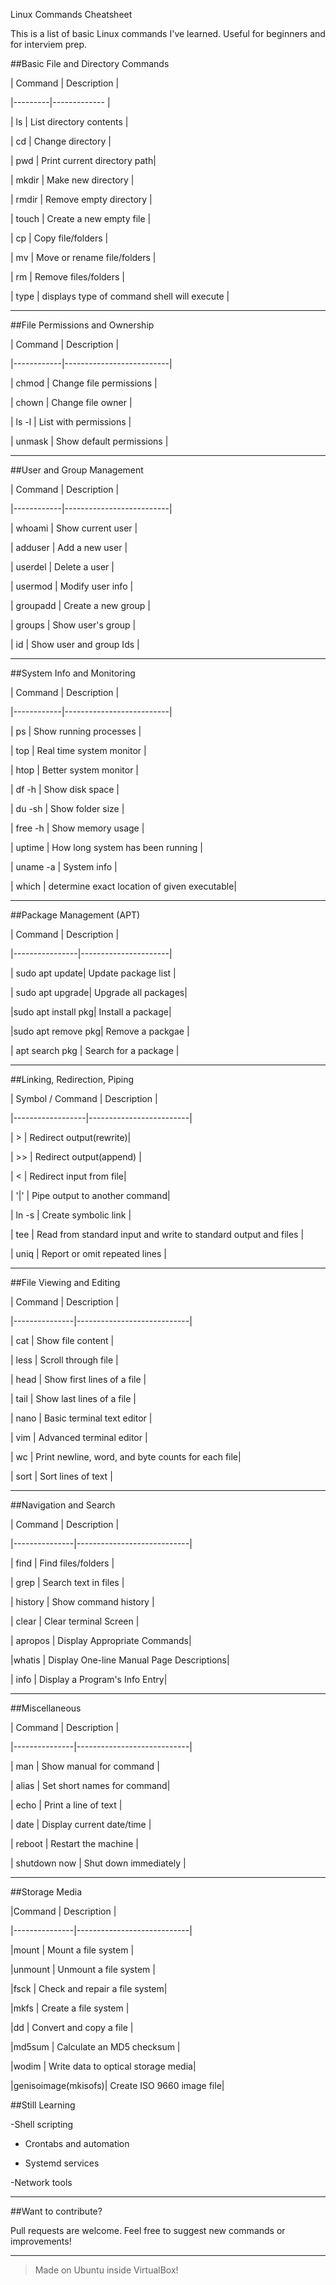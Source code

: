 Linux Commands Cheatsheet

This is a list of basic Linux commands I've learned. Useful for beginners and for interviem prep.

##Basic File and Directory Commands

| Command | Description                 |
					
|---------|-------------		|

| ls      | List directory contents	|

| cd      | Change directory		|

| pwd     | Print current directory path|

| mkdir   | Make new directory		|

| rmdir   | Remove empty directory	|

| touch   | Create a new empty file	|

| cp      | Copy file/folders		|

| mv      | Move or rename file/folders	|

| rm      | Remove files/folders	|

| type	  | displays type of command shell will execute |

---

##File Permissions and Ownership

| Command    | Description		|

|------------|--------------------------|

| chmod      | Change file permissions	|

| chown	     | Change file owner	|

| ls -l      | List with permissions	|

| unmask     | Show default permissions	|

---

##User and Group Management

| Command    | Description		|

|------------|--------------------------|

| whoami     | Show current user        |

| adduser    | Add a new user		|

| userdel    | Delete a user            |

| usermod    | Modify user info		|

| groupadd   | Create a new group	|

| groups     | Show user's group        |

| id         | Show user and group Ids	|

---

##System Info and Monitoring

| Command    | Description		|

|------------|--------------------------|

| ps	     | Show running processes	|

| top	     | Real time system monitor |

| htop       | Better system monitor	|

| df -h      | Show disk space          |

| du -sh     | Show folder size		|

| free -h    | Show memory usage	|

| uptime     | How long system has been running |

| uname -a   | System info		|

| which      | determine exact location of given executable|

---

##Package Management (APT)

| Command        | Description		|

|----------------|----------------------|

| sudo apt update| Update package list	|

| sudo apt upgrade| Upgrade all packages|

|sudo apt install pkg| Install a package|

|sudo apt remove pkg| Remove a packgae  |

| apt search pkg | Search for a package |

---

##Linking, Redirection, Piping 

| Symbol / Command | Description	     |

|------------------|-------------------------|

| >		   | Redirect output(rewrite)|

| >>		   | Redirect output(append) |

| <                | Redirect input from file|

| '|'              | Pipe output to another command|

| ln -s		   | Create symbolic link    |

| tee		   | Read from standard input and write to standard output and files |

| uniq		   | Report or omit repeated lines |

---

##File Viewing and Editing

| Command	| Description		     |

|---------------|----------------------------|

| cat		| Show file content	     |

| less		| Scroll through file	     |

| head		| Show first lines of a file |

| tail		| Show last lines of a file  |

| nano		| Basic terminal text editor |

| vim		| Advanced terminal editor   |

| wc		| Print newline, word, and byte counts for each file|

| sort		| Sort lines of text	     |

---

##Navigation and Search

| Command	| Description		     |

|---------------|----------------------------|

| find		| Find files/folders	     |

| grep		| Search text in files	     |

| history	| Show command history	     |

| clear		| Clear terminal Screen	     |

| apropos	| Display Appropriate Commands|

|whatis		| Display One-line Manual Page Descriptions|

| info		| Display a Program's Info Entry|

---

##Miscellaneous

| Command	| Description		     |

|---------------|----------------------------|

| man <cmd>	| Show manual for command    |

| alias		| Set short names for command|

| echo		| Print a line of text	     |

| date		| Display current date/time  |

| reboot	| Restart the machine	     |

| shutdown now  | Shut down immediately      |

---

##Storage Media

|Command	| Description		     |

|---------------|----------------------------|

|mount		| Mount a file system	     |

|unmount	| Unmount a file system	     |

|fsck		| Check and repair a file system|

|mkfs		| Create a file system	     |

|dd		| Convert and copy a file    |

|md5sum		| Calculate an MD5 checksum  |

|wodim		| Write data to optical storage media|

|genisoimage(mkisofs)| Create ISO 9660 image file|

##Still Learning

-Shell scripting

- Crontabs and automation

- Systemd services

-Network tools

---
##Want to contribute?

Pull requests are welcome. Feel free to suggest new commands or improvements!

---

> Made on Ubuntu inside VirtualBox!
